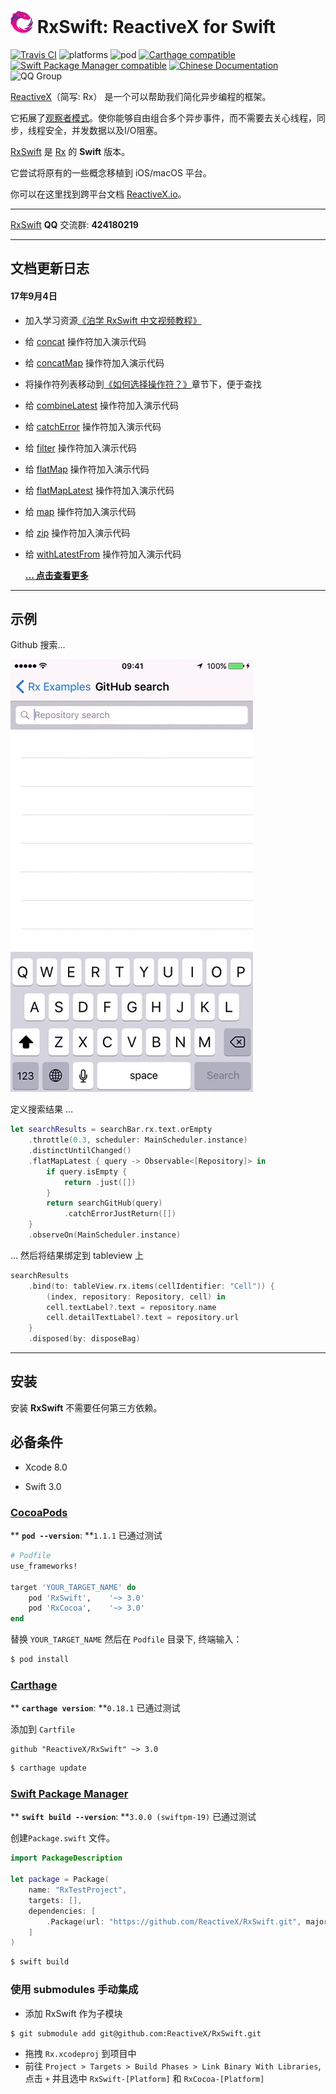 <img src="assets/Rx_Logo_M.png" alt="Miss Electric Eel 2016" width="36" height="36"> RxSwift: ReactiveX for Swift
======================================

[![Travis CI](https://travis-ci.org/ReactiveX/RxSwift.svg?branch=master)](https://travis-ci.org/ReactiveX/RxSwift) ![platforms](https://img.shields.io/badge/platforms-iOS%20%7C%20macOS%20%7C%20tvOS%20%7C%20watchOS%20%7C%20Linux-333333.svg) ![pod](https://img.shields.io/cocoapods/v/RxSwift.svg) [![Carthage compatible](https://img.shields.io/badge/Carthage-compatible-4BC51D.svg?style=flat)](https://github.com/Carthage/Carthage) [![Swift Package Manager compatible](https://img.shields.io/badge/Swift%20Package%20Manager-compatible-brightgreen.svg)](https://github.com/apple/swift-package-manager) [![Chinese Documentation](https://img.shields.io/badge/中文文档-支持-4BC51D.svg)](https://beeth0ven.github.io/RxSwift-Chinese-Documentation/) ![QQ Group](https://img.shields.io/badge/QQ%20交流群-424180219-blue.svg)

[ReactiveX](http://reactivex.io/)（简写: Rx） 是一个可以帮助我们简化异步编程的框架。

它拓展了[观察者模式](https://zh.wikipedia.org/wiki/观察者模式)。使你能够自由组合多个异步事件，而不需要去关心线程，同步，线程安全，并发数据以及I/O阻塞。

[RxSwift](https://github.com/ReactiveX/RxSwift) 是 [Rx](https://github.com/Reactive-Extensions/Rx.NET) 的 **Swift** 版本。

它尝试将原有的一些概念移植到 iOS/macOS 平台。

你可以在这里找到跨平台文档 [ReactiveX.io](http://reactivex.io/)。

------

[RxSwift](https://github.com/ReactiveX/RxSwift) **QQ** 交流群: **424180219**

------
## 文档更新日志

#### 17年9月4日

* 加入学习资源[《泊学 RxSwift 中文视频教程》](https://boxueio.com/series/rxswift-101)
* 给 [concat](/content/decision_tree/concat.md) 操作符加入演示代码
* 给 [concatMap](/content/decision_tree/concatMap.md) 操作符加入演示代码
* 将操作符列表移动到[《如何选择操作符？》](/content/decision_tree.md)章节下，便于查找
* 给 [combineLatest](/content/decision_tree/combineLatest.md) 操作符加入演示代码
* 给 [catchError](/content/decision_tree/catchError.md) 操作符加入演示代码
* 给 [filter](/content/decision_tree/filter.md) 操作符加入演示代码
* 给 [flatMap](/content/decision_tree/flatMap.md) 操作符加入演示代码
* 给 [flatMapLatest](/content/decision_tree/flatMapLatest.md) 操作符加入演示代码
* 给 [map](/content/decision_tree/map.md) 操作符加入演示代码
* 给 [zip](/content/decision_tree/zip.md) 操作符加入演示代码
* 给 [withLatestFrom](/content/decision_tree/withLatestFrom.md) 操作符加入演示代码

  **[... 点击查看更多](/content/about/CHANGELOG.md)**

---

## 示例

Github 搜索...

![](assets/GithubSearch.gif)

定义搜索结果 ...
```swift
let searchResults = searchBar.rx.text.orEmpty
    .throttle(0.3, scheduler: MainScheduler.instance)
    .distinctUntilChanged()
    .flatMapLatest { query -> Observable<[Repository]> in
        if query.isEmpty {
            return .just([])
        }
        return searchGitHub(query)
            .catchErrorJustReturn([])
    }
    .observeOn(MainScheduler.instance)
```

... 然后将结果绑定到 tableview 上

```swift
searchResults
    .bind(to: tableView.rx.items(cellIdentifier: "Cell")) {
        (index, repository: Repository, cell) in
        cell.textLabel?.text = repository.name
        cell.detailTextLabel?.text = repository.url
    }
    .disposed(by: disposeBag)
```

------

## 安装

安装 **RxSwift** 不需要任何第三方依赖。

## 必备条件

* Xcode 8.0

* Swift 3.0

### [CocoaPods](https://guides.cocoapods.org/using/using-cocoapods.html)

** **`pod --version`**: **`1.1.1` 已通过测试

```ruby
# Podfile
use_frameworks!

target 'YOUR_TARGET_NAME' do
    pod 'RxSwift',    '~> 3.0'
    pod 'RxCocoa',    '~> 3.0'
end
```

替换 `YOUR_TARGET_NAME` 然后在 `Podfile` 目录下, 终端输入：

```bash
$ pod install
```

### [Carthage](https://github.com/Carthage/Carthage)

** **`carthage version`**: **`0.18.1` 已通过测试

添加到 `Cartfile`

```
github "ReactiveX/RxSwift" ~> 3.0
```

```bash
$ carthage update
```

### [Swift Package Manager](https://github.com/apple/swift-package-manager)

**  **`swift build --version`**: **`3.0.0 (swiftpm-19)` 已通过测试

创建`Package.swift` 文件。

```swift
import PackageDescription

let package = Package(
    name: "RxTestProject",
    targets: [],
    dependencies: [
        .Package(url: "https://github.com/ReactiveX/RxSwift.git", majorVersion: 3)
    ]
)
```

```bash
$ swift build
```

### 使用 submodules 手动集成

* 添加 RxSwift 作为子模块

```bash
$ git submodule add git@github.com:ReactiveX/RxSwift.git
```

* 拖拽 `Rx.xcodeproj` 到项目中
* 前往 `Project > Targets > Build Phases > Link Binary With Libraries`, 点击 `+` 并且选中 `RxSwift-[Platform]` 和 `RxCocoa-[Platform]`
